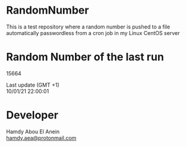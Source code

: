 # RandomNumber    
This is a test repository where a random number is pushed to a file automatically passwordless from a cron job in my Linux CentOS server    
# Random Number of the last run   
15664
      
Last update (GMT +1)    
10/01/21 22:00:01
# Developer    
Hamdy Abou El Anein   
hamdy.aea@protonmail.com
